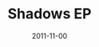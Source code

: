 ---
discogs_id: 3239980
discogs_master_id: 886684
title: Shadows EP
artists: ['Floating Points']
date: 2011-11-00
genre: ['Electronic']
image: Shadows EP-3239980.jpg
label: Eglo Records
country: UK
styles: ['Bass Music', 'House']
video: https://www.youtube.com/watch?v=Zpp4NoT_QlU
---